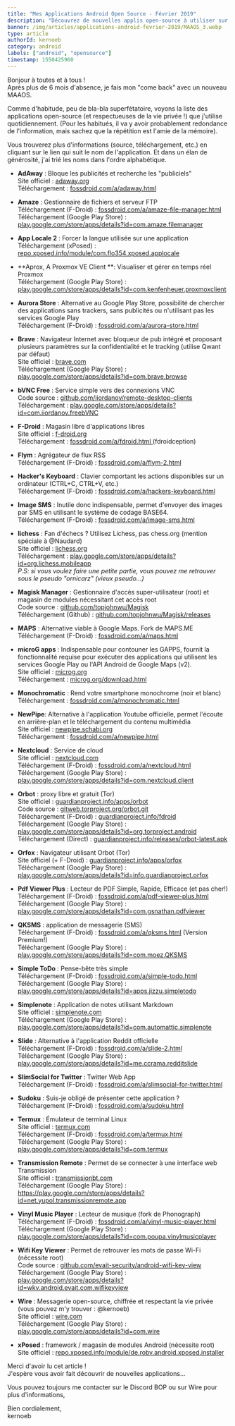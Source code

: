 ```yaml
---
title: "Mes Applications Android Open Source - Février 2019"
description: "Découvrez de nouvelles applis open-source à utiliser sur vos appareils Android !"
banner: /img/articles/applications-android-fevrier-2019/MAAOS_3.webp
type: article
authorId: kernoeb
category: android
labels: ["android", "opensource"]
timestamp: 1550425960
---
```


Bonjour à toutes et à tous !  
 Après plus de 6 mois d'absence, je fais mon "come back" avec un nouveau MAAOS.

 Comme d'habitude, peu de bla-bla superfétatoire, voyons la liste des applications open-source (et respectueuses de la vie privée !) que j'utilise quotidiennement. (Pour les habitués, il va y avoir probablement redondance de l'information, mais sachez que la répétition est l'amie de la mémoire).

 Vous trouverez plus d'informations (source, téléchargement, etc.) en cliquant sur le lien qui suit le nom de l'application. Et dans un élan de générosité, j'ai trié les noms dans l'ordre alphabétique.

 - **AdAway** : Bloque les publicités et recherche les "publiciels"  
 Site officiel : [adaway.org](https://adaway.org/)  
 Téléchargement : [fossdroid.com/a/adaway.html](https://fossdroid.com/a/adaway.html)

 - **Amaze** : Gestionnaire de fichiers et serveur FTP  
 Téléchargement (F-Droid) : [fossdroid.com/a/amaze-file-manager.html](https://fossdroid.com/a/amaze-file-manager.html)  
 Téléchargement (Google Play Store) : [play.google.com/store/apps/details?id=com.amaze.filemanager](https://play.google.com/store/apps/details?id=com.amaze.filemanager)

 - **App Locale 2** : Forcer la langue utilisée sur une application  
 Téléchargement (xPosed) : [repo.xposed.info/module/com.flo354.xposed.applocale](https://repo.xposed.info/module/com.flo354.xposed.applocale)

 - **Aprox, A Proxmox VE Client **: Visualiser et gérer en temps réel Proxmox  
 Téléchargement (Google Play Store) : [play.google.com/store/apps/details?id=com.kenfenheuer.proxmoxclient](https://play.google.com/store/apps/details?id=com.kenfenheuer.proxmoxclient)

 - **Aurora Store** : Alternative au Google Play Store, possibilité de chercher des applications sans trackers, sans publicités ou n'utilisant pas les services Google Play  
 Téléchargement (F-Droid) : [fossdroid.com/a/aurora-store.html](https://fossdroid.com/a/aurora-store.html)

 - **Brave** : Navigateur Internet avec bloqueur de pub intégré et proposant plusieurs paramètres sur la confidentialité et le tracking (utilise Qwant par défaut)  
 Site officiel : [brave.com](https://brave.com)  
 Téléchargement (Google Play Store) : [play.google.com/store/apps/details?id=com.brave.browse](https://play.google.com/store/apps/details?id=com.brave.browse)

 - **bVNC Free** : Service simple vers des connexions VNC  
 Code source : [github.com/iiordanov/remote-desktop-clients](https://github.com/iiordanov/remote-desktop-clients)  
 Téléchargement : [play.google.com/store/apps/details?id=com.iiordanov.freebVNC](https://play.google.com/store/apps/details?id=com.iiordanov.freebVNC)

 - **F-Droid** : Magasin libre d'applications libres  
 Site officiel : [f-droid.org](https://f-droid.org)  
 Téléchargement : [fossdroid.com/a/fdroid.html ](https://fossdroid.com/a/fdroid.html)(fdroidception)

 - **Flym** : Agrégateur de flux RSS  
 Téléchargement (F-Droid) : [fossdroid.com/a/flym-2.html](https://fossdroid.com/a/flym-2.html)

 - **Hacker's Keyboard** : Clavier comportant les actions disponibles sur un ordinateur (CTRL+C, CTRL+V, etc.)  
 Téléchargement (F-Droid) : [fossdroid.com/a/hackers-keyboard.html](https://fossdroid.com/a/hackers-keyboard.html)

 - **Image SMS** : Inutile donc indispensable, permet d'envoyer des images par SMS en utilisant le système de codage BASE64.  
 Téléchargement (F-Droid) : [fossdroid.com/a/image-sms.html](https://fossdroid.com/a/image-sms.html)

 - **lichess** : Fan d'échecs ? Utilisez Lichess, pas chess.org (mention spéciale à @Naudard)  
 Site officiel : [lichess.org](https://lichess.org/)  
 Téléchargement : [play.google.com/store/apps/details?id=org.lichess.mobileapp](https://play.google.com/store/apps/details?id=org.lichess.mobileapp)  
 *P.S: si vous voulez faire une petite partie, vous pouvez me retrouver sous le pseudo "ornicarz" (vieux pseudo...)*

 - **Magisk Manager** : Gestionnaire d'accès super-utilisateur (root) et magasin de modules nécessitant cet accès root  
 Code source : [github.com/topjohnwu/Magisk](https://github.com/topjohnwu/Magisk)  
 Téléchargement (Github) : [github.com/topjohnwu/Magisk/releases](https://github.com/topjohnwu/Magisk/releases)

 - **MAPS** : Alternative viable à Google Maps. Fork de MAPS.ME  
 Téléchargement (F-Droid) : [fossdroid.com/a/maps.html](https://fossdroid.com/a/maps.html)

 - **microG apps** : Indispensable pour contouner les GAPPS, fournit la fonctionnalité requise pour exécuter des applications qui utilisent les services Google Play ou l'API Android de Google Maps (v2).  
 Site officiel : [microg.org](https://microg.org/)  
 Téléchargement : [microg.org/download.html](https://microg.org/download.html)

 - **Monochromatic** : Rend votre smartphone monochrome (noir et blanc)  
 Téléchargement : [fossdroid.com/a/monochromatic.html](https://fossdroid.com/a/monochromatic.html)

 - **NewPipe**: Alternative à l'application Youtube officielle, permet l'écoute en arrière-plan et le téléchargement du contenu multimédia  
 Site officiel : [newpipe.schabi.org](https://newpipe.schabi.org/)  
 Téléchargement : [fossdroid.com/a/newpipe.html](https://fossdroid.com/a/newpipe.html)

 - **Nextcloud** : Service de cloud  
 Site officiel : [nextcloud.com](https://nextcloud.com/)  
 Téléchargement (F-Droid) : [fossdroid.com/a/nextcloud.html](https://fossdroid.com/a/nextcloud.html)  
 Téléchargement (Google Play Store) : [play.google.com/store/apps/details?id=com.nextcloud.client](https://play.google.com/store/apps/details?id=com.nextcloud.client)

 - **Orbot** : proxy libre et gratuit (Tor)  
 Site officiel : [guardianproject.info/apps/orbot](https://guardianproject.info/apps/orbot/)  
 Code source : [gitweb.torproject.org/orbot.git](https://gitweb.torproject.org/orbot.git)  
 Téléchargement (F-Droid) : [guardianproject.info/fdroid](https://guardianproject.info/fdroid/)  
 Téléchargement (Google Play Store) : [play.google.com/store/apps/details?id=org.torproject.android](https://play.google.com/store/apps/details?id=org.torproject.android)  
 Téléchargement (Direct) : [guardianproject.info/releases/orbot-latest.apk](https://guardianproject.info/releases/orbot-latest.apk)

 - **Orfox** : Navigateur utilisant Orbot (Tor)  
 Site officiel (+ F-Droid) : [guardianproject.info/apps/orfox](https://guardianproject.info/apps/orfox/)  
 Téléchargement (Google Play Store) : [play.google.com/store/apps/details?id=info.guardianproject.orfox](https://play.google.com/store/apps/details?id=info.guardianproject.orfox)

 - **Pdf Viewer Plus** : Lecteur de PDF Simple, Rapide, Efficace (et pas cher!)  
 Téléchargement (F-Droid) : [fossdroid.com/a/pdf-viewer-plus.html](https://fossdroid.com/a/pdf-viewer-plus.html)  
 Téléchargement (Google Play Store) : [play.google.com/store/apps/details?id=com.gsnathan.pdfviewer](https://play.google.com/store/apps/details?id=com.gsnathan.pdfviewer)

 - **QKSMS** : application de messagerie (SMS)  
 Téléchargement (F-Droid) : [fossdroid.com/a/qksms.html](https://fossdroid.com/a/qksms.html) (Version Premium!)  
 Téléchargement (Google Play Store) : [play.google.com/store/apps/details?id=com.moez.QKSMS](https://play.google.com/store/apps/details?id=com.moez.QKSMS)

 - **Simple ToDo** : Pense-bête très simple  
 Téléchargement (F-Droid) : [fossdroid.com/a/simple-todo.html](https://fossdroid.com/a/simple-todo.html)  
 Téléchargement (Google Play Store) : [play.google.com/store/apps/details?id=apps.jizzu.simpletodo](https://play.google.com/store/apps/details?id=apps.jizzu.simpletodo)

 - **Simplenote** : Application de notes utilisant Markdown  
 Site officiel : [simplenote.com](https://simplenote.com)  
 Téléchargement (Google Play Store) : [play.google.com/store/apps/details?id=com.automattic.simplenote](https://play.google.com/store/apps/details?id=com.automattic.simplenote)

 - **Slide** : Alternative à l'application Reddit officielle  
 Téléchargement (F-Droid) : [fossdroid.com/a/slide-2.html](https://fossdroid.com/a/slide-2.html)  
 Téléchargement (Google Play Store) : [play.google.com/store/apps/details?id=me.ccrama.redditslide](https://play.google.com/store/apps/details?id=me.ccrama.redditslide)

 - **SlimSocial for Twitter** : Twitter Web App  
 Téléchargement (F-Droid) : [fossdroid.com/a/slimsocial-for-twitter.html](https://fossdroid.com/a/slimsocial-for-twitter.html)

 - **Sudoku** : Suis-je obligé de présenter cette application ?  
 Téléchargement (F-Droid) : [fossdroid.com/a/sudoku.html](https://fossdroid.com/a/sudoku.html)

 - **Termux** : Émulateur de terminal Linux  
 Site officiel : [termux.com](https://termux.com/)  
 Téléchargement (F-Droid) : [fossdroid.com/a/termux.html](https://fossdroid.com/a/termux.html)  
 Téléchargement (Google Play Store) : [play.google.com/store/apps/details?id=com.termux](https://play.google.com/store/apps/details?id=com.termux)

 - **Transmission Remote** : Permet de se connecter à une interface web Transmission  
 Site officiel : [transmissionbt.com](https://transmissionbt.com/)  
 Téléchargement (Google Play Store) : <https://play.google.com/store/apps/details?id=net.yupol.transmissionremote.app>

 - **Vinyl Music Player** : Lecteur de musique (fork de Phonograph)  
 Téléchargement (F-Droid) : [fossdroid.com/a/vinyl-music-player.html](https://fossdroid.com/a/vinyl-music-player.html)  
 Téléchargement (Google Play Store) : [play.google.com/store/apps/details?id=com.poupa.vinylmusicplayer](https://play.google.com/store/apps/details?id=com.poupa.vinylmusicplayer)

 - **Wifi Key Viewer** : Permet de retrouver les mots de passe Wi-Fi (nécessite root)  
 Code source : [github.com/evait-security/android-wifi-key-view](https://github.com/evait-security/android-wifi-key-view)  
 Téléchargement (Google Play Store) : [play.google.com/store/apps/details?id=wkv.android.evait.com.wifikeyview](https://play.google.com/store/apps/details?id=wkv.android.evait.com.wifikeyview)

 - **Wire** : Messagerie open-source, chiffrée et respectant la vie privée (vous pouvez m'y trouver : @kernoeb)  
 Site officiel : [wire.com](https://wire.com/)  
 Téléchargement (Google Play Store) : [play.google.com/store/apps/details?id=com.wire](https://play.google.com/store/apps/details?id=com.wire)

 - **xPosed** : framework / magasin de modules Android (nécessite root)  
 Site officiel : [repo.xposed.info/module/de.robv.android.xposed.installer](https://repo.xposed.info/module/de.robv.android.xposed.installer)

  

 Merci d'avoir lu cet article !  
 J'espère vous avoir fait découvrir de nouvelles applications...

 Vous pouvez toujours me contacter sur le Discord BOP ou sur Wire pour plus d'informations,

 Bien cordialement,  
 kernoeb
